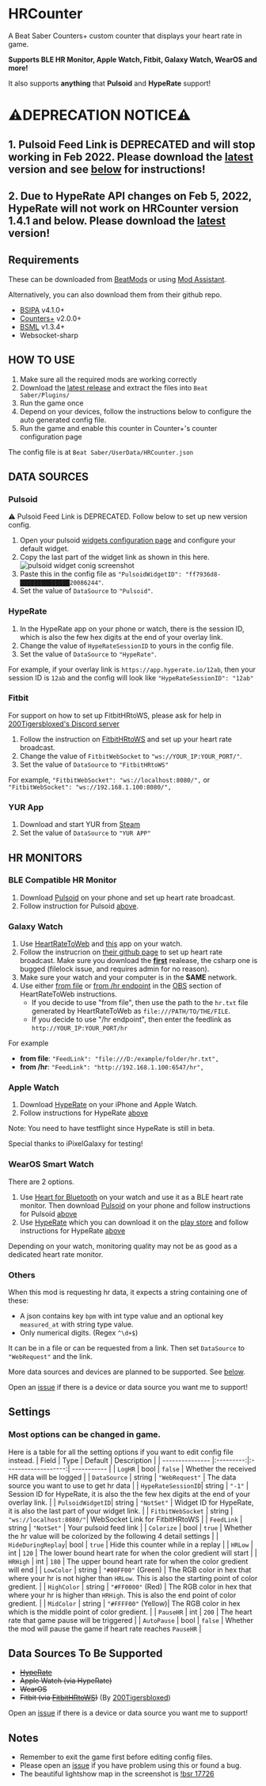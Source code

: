 # HRCounter
A Beat Saber Counters+ custom counter that displays your heart rate in game.

**Supports BLE HR Monitor, Apple Watch, Fitbit, Galaxy Watch, WearOS and more!**

It also supports **anything** that **Pulsoid** and **HypeRate** support!

# ⚠️DEPRECATION NOTICE⚠️
## 1. Pulsoid Feed Link is DEPRECATED and will stop working in Feb 2022. Please download the [latest](https://github.com/qe201020335/HRCounter/releases/latest) version and see [below](#Pulsoid) for instructions!
## 2. Due to HypeRate API changes on Feb 5, 2022, HypeRate will not work on HRCounter version 1.4.1 and below. Please download the [latest](https://github.com/qe201020335/HRCounter/releases/latest) version!

## Requirements
These can be downloaded from [BeatMods](https://beatmods.com/#/mods) or using [Mod Assistant](https://github.com/Assistant/ModAssistant/releases/latest).

Alternatively, you can also download them from their github repo.
* [BSIPA](https://github.com/bsmg/BeatSaber-IPA-Reloaded) v4.1.0+
* [Counters+](https://github.com/Caeden117/CountersPlus) v2.0.0+
* [BSML](https://github.com/monkeymanboy/BeatSaberMarkupLanguage) v1.3.4+
* Websocket-sharp

## HOW TO USE
1. Make sure all the required mods are working correctly
2. Download the [latest release](https://github.com/qe201020335/HRCounter/releases/latest) and extract the files into `Beat Saber/Plugins/`
3. Run the game once
4. Depend on your devices, follow the instructions below to configure the auto generated config file.
5. Run the game and enable this counter in Counter+'s counter configuration page

The config file is at `Beat Saber/UserData/HRCounter.json`

## DATA SOURCES
### Pulsoid
⚠️ Pulsoid Feed Link is DEPRECATED. Follow below to set up new version config.
1. Open your pulsoid [widgets configuration page](https://pulsoid.net/ui/configuration) and configure your default widget.
2. Copy the last part of the widget link as shown in this here.
![pulsoid widget conig screenshot](https://i.imgur.com/KWtfIH2.png)
4. Paste this in the config file as `"PulsoidWidgetID": "ff7936d8-██████████████20086244"`.
5. Set the value of `DataSource` to `"Pulsoid"`.

### HypeRate
1. In the HypeRate app on your phone or watch, there is the session ID, which is also the few hex digits at the end of your overlay link.
2. Change the value of `HypeRateSessionID` to yours in the config file.
3. Set the value of `DataSource` to `"HypeRate"`.

For example, if your overlay link is `https://app.hyperate.io/12ab`, then your session ID is `12ab` and the config will look like `"HypeRateSessionID": "12ab"`

### Fitbit

For support on how to set up FitbitHRtoWS, please ask for help in [200Tigersbloxed's Discord server](https://www.fortnite.lol/discord)
1. Follow the instruction on [FitbitHRtoWS](https://github.com/200Tigersbloxed/FitbitHRtoWS/wiki/Setup) and set up your heart rate broadcast.
2. Change the value of `FitbitWebSocket` to `"ws://YOUR_IP:YOUR_PORT/"`.
3. Set the value of `DataSource` to `"FitbitHRtoWS"`

For example, `"FitbitWebSocket": "ws://localhost:8080/",` or `"FitbitWebSocket": "ws://192.168.1.100:8080/",`

### YUR App
1. Download and start YUR from [Steam](https://store.steampowered.com/app/1188920/YUR/)
2. Set the value of `DataSource` to `"YUR APP"`

## HR MONITORS

### BLE Compatible HR Monitor
1. Download [Pulsoid](https://pulsoid.net/) on your phone and set up heart rate broadcast.
2. Follow instruction for Pulsoid [above](#Pulsoid).


### Galaxy Watch
1. Use [HeartRateToWeb](https://github.com/loic2665/HeartRateToWeb) and [this](https://galaxystore.samsung.com/geardetail/tUhSWQRbmv) app on your watch.
2. Follow the instrucrion on [their github page](https://github.com/loic2665/HeartRateToWeb) to set up heart rate broadcast. Make sure you download the [**first**](https://github.com/loic2665/HeartRateToWeb/releases/tag/v1.0.0) realease, the csharp one is bugged (filelock issue, and requires admin for no reason).
3. Make sure your watch and your computer is in the **SAME** network.
4. Use either [from file](https://github.com/loic2665/HeartRateToWeb#from-file) or [from /hr endpoint](https://github.com/loic2665/HeartRateToWeb#from-hr-endpoint) in the [OBS](https://github.com/loic2665/HeartRateToWeb#obs) section of HeartRateToWeb instructions.
    - If you decide to use "from file", then use the path to the `hr.txt` file generated by HeartRateToWeb as `file:///PATH/TO/THE/FILE`.
    - If you decide to use "/hr endpoint", then enter the feedlink as `http://YOUR_IP:YOUR_PORT/hr`

For example
  - **from file**: `"FeedLink": "file:///D:/example/folder/hr.txt",`
  - **from /hr**: `"FeedLink": "http://192.168.1.100:6547/hr",`


### Apple Watch
1. Download [HypeRate](https://www.hyperate.io/#download) on your iPhone and Apple Watch.
2. Follow instructions for HypeRate [above](#HypeRate)

Note: You need to have testflight since HypeRate is still in beta.

Special thanks to iPixelGalaxy for testing!

### WearOS Smart Watch
There are 2 options.
1. Use [Heart for Bluetooth](https://play.google.com/store/apps/details?id=lukas.the.coder.heartforbluetooth) on your watch and use it as a BLE heart rate monitor. Then download [Pulsoid](https://pulsoid.net/) on your phone and follow instructions for Pulsoid [above](#Pulsoid)
2. Use [HypeRate](https://hyperate.io/) which you can download it on the [play store](https://play.google.com/store/apps/details?id=de.locxserv.hyperatewearos) and follow instructions for HypeRate [above](#HypeRate)

Depending on your watch, monitoring quality may not be as good as a dedicated heart rate monitor. 


### Others
When this mod is requesting hr data, it expects a string containing one of these:
* A json contains key `bpm` with int type value and an optional key `measured_at` with string type value.
* Only numerical digits. (Regex `^\d+$`)

It can be in a file or can be requested from a link. Then set `DataSource` to `"WebRequest"` and the link.

More data sources and devices are planned to be supported. See [below](#Data-Dources-To-Be-Supported).

Open an [issue](https://github.com/qe201020335/HRCounter/issues) if there is a device or data source you want me to support!


## Settings
### Most options can be changed in game. 
Here is a table for all the setting options if you want to edit config file instead.
| Field       		| Type      | Default       	    | Description |
| --------------- |:---------:|:-------------------:| ----------- |
| `LogHR`       	| bool      | `false`           	| Whether the received HR data will be logged |
| `DataSource`    | string    | `"WebRequest"`      | The data source you want to use to get hr data |
| `HypeRateSessionID`| string | `"-1"`              | Session ID for HypeRate, it is also the the few hex digits at the end of your overlay link. |
| `PulsoidWidgetID`| string   | `"NotSet"`          | Widget ID for HypeRate, it is also the last part of your widget link. |
| `FitbitWebSocket` | string  | `"ws://localhost:8080/"`| WebSocket Link for FitbitHRtoWS |
| `FeedLink`      | string    | `"NotSet"`   	    	| Your pulsoid feed link |
| `Colorize`      | bool      | `true`   	        	| Whether the hr value will be colorized by the following 4 detail settings |
| `HideDuringReplay`| bool    | `true`   	        	| Hide this counter while in a replay |
| `HRLow`         | int       | `120`           	 	| The lower bound heart rate for when the color gredient will start |
| `HRHigh`        | int       | `180`              	| The upper bound heart rate for when the color gredient will end |
| `LowColor`      | string    | `"#00FF00"` (Green)	| The RGB color in hex that where your hr is not higher than `HRLow`. This is also the starting point of color gredient. |
| `HighColor`     | string    | `"#FF0000"` (Red) 	| The RGB color in hex that where your hr is higher than `HRHigh`. This is also the end point of color gredient.  |
| `MidColor`      | string    | `"#FFFF00"` (Yellow)| The RGB color in hex which is the middle point of color gredient. |
| `PauseHR`       | int       | `200`              	| The heart rate that game pause will be triggered |
| `AutoPause`     | bool      | `false`           	  | Whether the mod will pause the game if heart rate reaches `PauseHR` |

## Data Sources To Be Supported
* <s>[HypeRate](https://hyperate.io/)</s>
* <s>Apple Watch (via HypeRate)</s>
* <s>WearOS</s>
* <s>Fitbit (via [FitbitHRtoWS](https://github.com/200Tigersbloxed/FitbitHRtoWS))</s> (By [200Tigersbloxed](https://github.com/200Tigersbloxed))

Open an [issue](https://github.com/qe201020335/HRCounter/issues) if there is a device or data source you want me to support!

## Notes
* Remember to exit the game first before editing config files.
* Please open an [issue](https://github.com/qe201020335/HRCounter/issues) if you have problem using this or found a bug.
* The beautiful lightshow map in the screenshot is [!bsr 17726](https://beatsaver.com/maps/17726)

